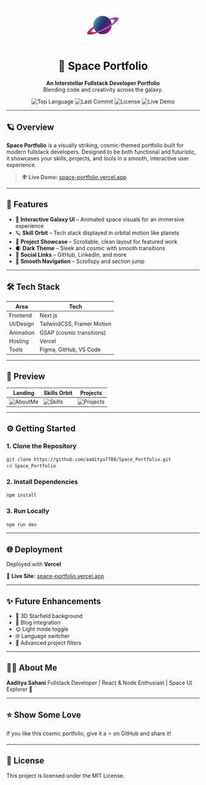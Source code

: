 

<p align="center">
  <img src="https://raw.githubusercontent.com/aaditya7788/Space_Portfolio/main/public/NavLogo.png" alt="Space Portfolio Logo" width="100" height="100" />
</p>

<h1 align="center">🚀 Space Portfolio</h1>

<p align="center">
  <strong>An Interstellar Fullstack Developer Portfolio</strong><br/>
  Blending code and creativity across the galaxy.
</p>

<p align="center">
  <img alt="Top Language" src="https://img.shields.io/github/languages/top/aaditya7788/Space_Portfolio?color=purple">
  <img alt="Last Commit" src="https://img.shields.io/github/last-commit/aaditya7788/Space_Portfolio?color=green">
  <img alt="License" src="https://img.shields.io/github/license/aaditya7788/Space_Portfolio?color=blue">
  <img alt="Live Demo" src="https://img.shields.io/badge/Live-Demo-brightgreen">
</p>

---

## 🪐 Overview

**Space Portfolio** is a visually striking, cosmic-themed portfolio built for modern fullstack developers. Designed to be both functional and futuristic, it showcases your skills, projects, and tools in a smooth, interactive user experience.

> 🌍 **Live Demo:** [space-portfolio.vercel.app](https://space-portfolio-git-main-aadityas-projects-a8de4b44.vercel.app)

---

## 🌌 Features

- 🎨 **Interactive Galaxy UI** – Animated space visuals for an immersive experience  
- 🪐 **Skill Orbit** – Tech stack displayed in orbital motion like planets  
- 🚀 **Project Showcase** – Scrollable, clean layout for featured work  
- 🌒 **Dark Theme** – Sleek and cosmic with smooth transitions  
- 🔗 **Social Links** – GitHub, LinkedIn, and more
- 🧭 **Smooth Navigation** – Scrollspy and section jump  

---

## 🛠️ Tech Stack

| Area        | Tech                          |
|-------------|-------------------------------|
| Frontend    | Next js                       |
| UI/Design   | TailwindCSS, Framer Motion    |
| Animation   | GSAP (cosmic transitions)     |
| Hosting     | Vercel                        |
| Tools       | Figma, GitHub, VS Code        |

---

## 🚀 Preview

| Landing | Skills Orbit | Projects |
|--------|---------------|----------|
| ![AboutMe](https://raw.githubusercontent.com/aaditya7788/Space_Portfolio/main/aboutme.png) | ![Skills](https://raw.githubusercontent.com/aaditya7788/Space_Portfolio/main/skills.jpg) | ![Projects](https://raw.githubusercontent.com/aaditya7788/Space_Portfolio/main/projects.jpg) |

---

## ⚙️ Getting Started

### 1. Clone the Repository

```bash
git clone https://github.com/aaditya7788/Space_Portfolio.git
cd Space_Portfolio
````

### 2. Install Dependencies

```bash
npm install
```

### 3. Run Locally

```bash
npm run dev
```

---

## 🌐 Deployment

Deployed with **Vercel**

🔗 **Live Site:** [space-portfolio.vercel.app](https://space-portfolio-git-main-aadityas-projects-a8de4b44.vercel.app)

---

## ✨ Future Enhancements

* 🌌 3D Starfield background
* 📝 Blog integration
* 🌞 Light mode toggle
* 🌐 Language switcher
* 🎯 Advanced project filters

---

## 👨‍🚀 About Me

**Aaditya Sahani**
Fullstack Developer | React & Node Enthusiast | Space UI Explorer 🚀

---

## ⭐ Show Some Love

If you like this cosmic portfolio, give it a ⭐ on GitHub and share it!

---

## 📄 License

This project is licensed under the MIT License.


